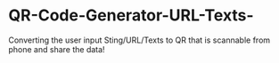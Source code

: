 # QR-Code-Generator-URL-Texts-
Converting the user input Sting/URL/Texts to QR that is scannable from phone and share the data! 
